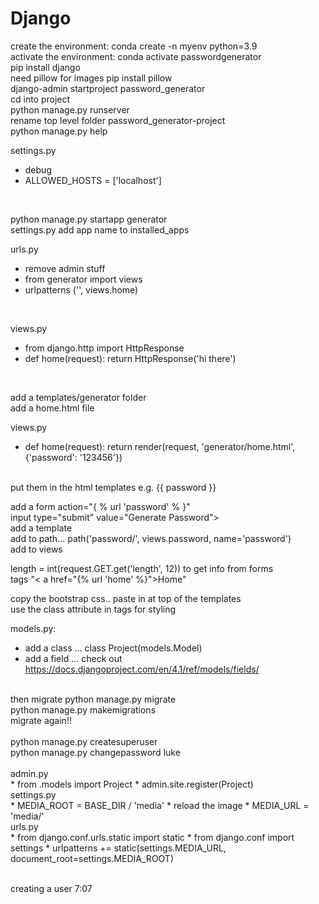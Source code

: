 # Django

create the environment: conda create -n myenv python=3.9<br>
activate the environment: conda activate passwordgenerator<br>
pip install django<br>
need pillow for images pip install pillow<br>
django-admin startproject password_generator<br>
cd into project<br>
python manage.py runserver<br>
rename top level folder password_generator-project<br>
python manage.py help<br>

settings.py<br>
* debug
* ALLOWED_HOSTS = \['localhost']
<br>

python manage.py startapp generator<br>
settings.py add app name to installed_apps<br>

urls.py<br>
* remove admin stuff
* from generator import views
* urlpatterns ('', views.home)
<br>

views.py<br>
* from django.http import HttpResponse
* def home(request): return HttpResponse('hi there')
<br>

add a templates/generator folder<br>
add a home.html file<br>

views.py<br>
* def home(request): return render(request, 'generator/home.html', {'password': '123456'})
<br>
put them in the html templates e.g. {{ password }}<br>

add a form action="{ % url 'password' % }"<br>
input type="submit" value="Generate Password"><br>
add a template<br>
add to path... path('password/', views.password, name='password')<br>
add to views<br>

length = int(request.GET.get('length', 12)) to get info from forms<br>
tags "< a href="{% url 'home' %}">Home</a>" <br>

copy the bootstrap css.. paste in at top of the templates<br>
use the class attribute in tags for styling<br>

models.py:<br>
* add a class ... class Project(models.Model)
* add a field ... check out https://docs.djangoproject.com/en/4.1/ref/models/fields/<br>
<br>
then migrate python manage.py migrate<br>
python manage.py makemigrations<br>
migrate again!!<br>
<br>
python manage.py createsuperuser<br>
python manage.py changepassword luke<br>
<br>
admin.py<br>
* from .models import Project
* admin.site.register(Project)
<br>
settings.py<br>
* MEDIA_ROOT = BASE_DIR / 'media'
* reload the image
* MEDIA_URL = 'media/'
<br>
urls.py<br>
* from django.conf.urls.static import static
* from django.conf import settings
* urlpatterns += static(settings.MEDIA_URL, document_root=settings.MEDIA_ROOT)

<br>creating a user 7:07<br>
